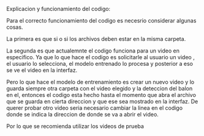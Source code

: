 Explicacion y funcionamiento del codigo:

Para el correcto funcionamiento del codigo es necesrio considerar algunas cosas.

La primera es que si o si los archivos deben estar en la misma carpeta. 

La segunda es que actualemnte el codigo funciona para un video en especifico. Ya que lo que hace el codigo es solicitarle al usuario un video , el usuario lo selecciona, el modelo entrenado lo procesa y posterior a eso se ve el video en la interfaz.

Pero lo que hace el modelo de entrenamiento es crear un nuevo video y lo guarda siempre otra carpeta con el video elegido y la deteccion del balon en el, entonces el codigo esta hecho hasta el momento que abra el archivo que se guarda en cierta direccion y que ese sea mostrado en la interfaz. De querer probar otro video seria necesario cambiar la linea en el codigo donde se indica la direccion de donde se va a abrir el video.

Por lo que se recomienda utilizar los videos de prueba
